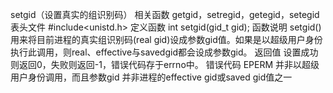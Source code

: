 
setgid（设置真实的组识别码）
相关函数
getgid，setregid，getegid，setegid
表头文件
#include<unistd.h>
定义函数
int setgid(gid_t gid);
函数说明
setgid()用来将目前进程的真实组识别码(real gid)设成参数gid值。如果是以超级用户身份执行此调用，则real、effective与savedgid都会设成参数gid。
返回值
设置成功则返回0，失败则返回-1，错误代码存于errno中。
错误代码
EPERM 并非以超级用户身份调用，而且参数gid 并非进程的effective gid或saved gid值之一